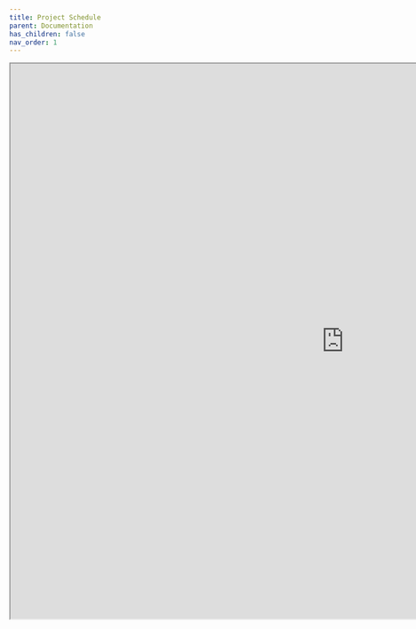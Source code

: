 ```yaml
---
title: Project Schedule
parent: Documentation
has_children: false
nav_order: 1
---
```


<iframe src="https://docs.google.com/spreadsheets/d/e/2PACX-1vRlTPKDh2KXaCc-7WVQhCp6dZdbqm-1l-Sgaldk-Qhb_Y50DULjJkfiya-tnMnSPjkwHvoJxX2cHAL_/pubhtml?gid=1214785776&amp;single=true&amp;widget=true&amp;range=B1:N43&amp;headers=false" height="1000" width = "1200"></iframe>



